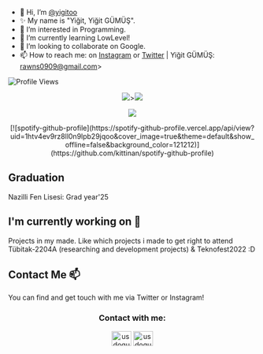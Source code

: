 - 👋 Hi, I’m [@yigitoo](https://github.com/yigitoo)
- ✨ My name is "Yiğit, Yiğit GÜMÜŞ".
- 👀 I’m interested in Programming.
- 🌱 I’m currently learning LowLevel!
- 💞️ I’m looking to collaborate on Google.
- 📫 How to reach me: on [Instagram](https://instagram.com/yigitgumus09) or [Twitter](https://twitter.com/yigitgumus09)  | Yiğit GÜMÜŞ: rawns0909@gmail.com>

![Profile Views](https://komarev.com/ghpvc/?username=tomz0f)

<p align="center">
    <img src="https://github-readme-stats.vercel.app/api?username=yigitoo&show_icons=true&theme=merko"></img>><img
        src="https://github-readme-streak-stats.herokuapp.com?user=yigitoo&theme=merko&date_format=M%20j%5B%2C%20Y%5D"></img>
</p>


<p align="center">
    <img src="https://github-readme-stats.vercel.app/api/top-langs/?username=yigitoo&layout=compact&theme=merko&hide=c,html,emacs%20lisp,nix"></img>
</p>


<p align="center">
   [![spotify-github-profile](https://spotify-github-profile.vercel.app/api/view?uid=1htv4ev9rz8ll0n9lpb29jqoo&cover_image=true&theme=default&show_offline=false&background_color=121212)](https://github.com/kittinan/spotify-github-profile)
</p>


## Graduation

Nazilli Fen Lisesi: Grad year'25

## I'm currently working on 🔭

Projects in my made.
Like which projects i made to get right to attend Tübitak-2204A (researching and development projects) & Teknofest2022 :D

## Contact Me 📫

You can find and get touch with me via Twitter or Instagram!
<p>
<h3 align="center">Contact with me: </h3>
<p align="center">
    <a href="https://twitter.com/yigitgumus09" target="blank"><img align="center"
            src="https://raw.githubusercontent.com/rahuldkjain/github-profile-readme-generator/master/src/images/icons/Social/twitter.svg"
            alt="usdogu" height="30" width="40" /></a>
    <a href="https://instagram.com/yigitgumus09" target="blank"><img align="center"
            src="https://raw.githubusercontent.com/rahuldkjain/github-profile-readme-generator/master/src/images/icons/Social/instagram.svg"
            alt="usdogu" height="30" width="40" /></a>

</p>
</p>

<!---
Rawns665/Rawns665 is a ✨ special ✨ repository because its `README.md` (this file) appears on your GitHub profile.
You can click the Preview link to take a look at your changes.
--->
